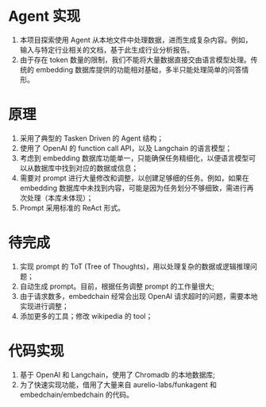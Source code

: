 # Agent 实现
1. 本项目探索使用 Agent 从本地文件中处理数据，进而生成复杂内容。例如，输入与特定行业相关的文档，基于此生成行业分析报告。
2. 由于存在 token 数量的限制，我们不能将大量数据直接交由语言模型处理。传统的 embedding 数据库提供的功能相对基础，多半只能处理简单的问答情形。

# 原理
1. 采用了典型的 Tasken Driven 的 Agent 结构；
2. 使用了 OpenAI 的 function call API，以及 Langchain 的语言模型；
3. 考虑到 embedding 数据库功能单一，只能确保任务精细化，以便语言模型可以从数据库中找到对应的数据或信息；
4. 需要对 prompt 进行大量修改和调整，以创建足够细的任务。例如，如果在 embedding 数据库中未找到内容，可能是因为任务划分不够细致，需进行再次处理（本库未体现）；
5. Prompt 采用标准的 ReAct 形式。
# 待完成
1. 实现 prompt 的 ToT (Tree of Thoughts)，用以处理复杂的数据或逻辑推理问题；
2. 自动生成 prompt。目前，根据任务调整 prompt 的工作量很大;
3. 由于请求数多，embedchain 经常会出现 OpenAI 请求超时的问题，需要本地实现进行调整；
4. 添加更多的工具；修改 wikipedia 的 tool；

# 代码实现
1. 基于 OpenAI 和 Langchain，使用了 Chromadb 的本地数据库;
2. 为了快速实现功能，借用了大量来自 aurelio-labs/funkagent 和 embedchain/embedchain 的代码。



